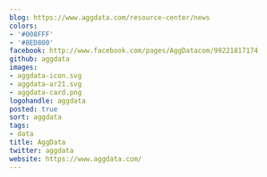 ```yaml
---
blog: https://www.aggdata.com/resource-center/news
colors:
- '#008FFF'
- '#8ED800'
facebook: http://www.facebook.com/pages/AggDatacom/99221817174
github: aggdata
images:
- aggdata-icon.svg
- aggdata-ar21.svg
- aggdata-card.png
logohandle: aggdata
posted: true
sort: aggdata
tags:
- data
title: AggData
twitter: aggdata
website: https://www.aggdata.com/
---
```

